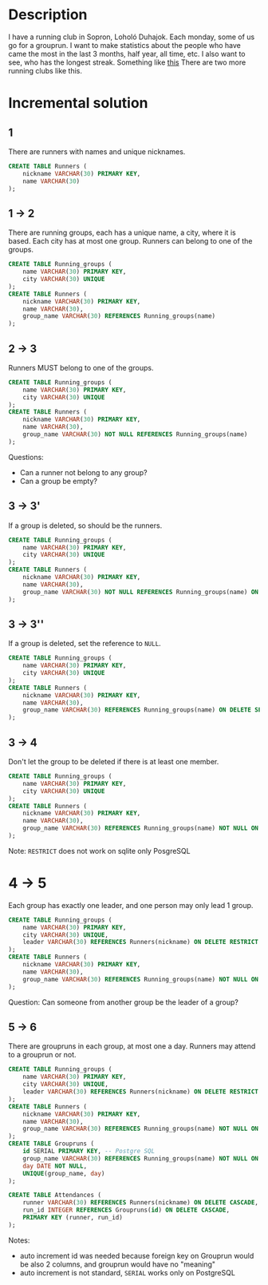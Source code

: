 # Description

I have a running club in Sopron, Loholó Duhajok. 
Each monday, some of us go for a grouprun. 
I want to make statistics about the people who have came the most in the last 3 months, half year, all time, etc. 
I also want to see, who has the longest streak.
Something like [this](https://duhajok.hu/singlepage.html#loholoduhajok-sortabla)
There are two more running clubs like this.

# Incremental solution

## 1 

There are runners with names and unique nicknames.

```sql
CREATE TABLE Runners (
    nickname VARCHAR(30) PRIMARY KEY,
    name VARCHAR(30)
);
```

## 1 -> 2

There are running groups, each has a unique name, a city, where it is based. 
Each city has at most one group. 
Runners can belong to one of the groups.

```sql
CREATE TABLE Running_groups (
    name VARCHAR(30) PRIMARY KEY,
    city VARCHAR(30) UNIQUE
);
CREATE TABLE Runners (
    nickname VARCHAR(30) PRIMARY KEY,
    name VARCHAR(30),
    group_name VARCHAR(30) REFERENCES Running_groups(name)
);
```

## 2 -> 3

Runners MUST belong to one of the groups.

```sql
CREATE TABLE Running_groups (
    name VARCHAR(30) PRIMARY KEY,
    city VARCHAR(30) UNIQUE
);
CREATE TABLE Runners (
    nickname VARCHAR(30) PRIMARY KEY,
    name VARCHAR(30),
    group_name VARCHAR(30) NOT NULL REFERENCES Running_groups(name)
);
```
Questions:
 - Can a runner not belong to any group?
 - Can a group be empty?


## 3 -> 3'
If a group is deleted, so should be the runners. 

```sql
CREATE TABLE Running_groups (
    name VARCHAR(30) PRIMARY KEY,
    city VARCHAR(30) UNIQUE
);
CREATE TABLE Runners (
    nickname VARCHAR(30) PRIMARY KEY,
    name VARCHAR(30),
    group_name VARCHAR(30) NOT NULL REFERENCES Running_groups(name) ON DELETE CASCADE
);
```

## 3 -> 3''
If a group is deleted, set the reference to `NULL`.

```sql
CREATE TABLE Running_groups (
    name VARCHAR(30) PRIMARY KEY,
    city VARCHAR(30) UNIQUE
);
CREATE TABLE Runners (
    nickname VARCHAR(30) PRIMARY KEY,
    name VARCHAR(30),
    group_name VARCHAR(30) REFERENCES Running_groups(name) ON DELETE SET NULL
);
```

## 3 -> 4 

Don't let the group to be deleted if there is at least one member.

```sql
CREATE TABLE Running_groups (
    name VARCHAR(30) PRIMARY KEY,
    city VARCHAR(30) UNIQUE
);
CREATE TABLE Runners (
    nickname VARCHAR(30) PRIMARY KEY,
    name VARCHAR(30),
    group_name VARCHAR(30) REFERENCES Running_groups(name) NOT NULL ON DELETE RESTRICT
);
```
Note: `RESTRICT` does not work on sqlite only PosgreSQL

# 4 -> 5
Each group has exactly one leader, and one person may only lead 1 group. 

```sql
CREATE TABLE Running_groups (
    name VARCHAR(30) PRIMARY KEY,
    city VARCHAR(30) UNIQUE,
    leader VARCHAR(30) REFERENCES Runners(nickname) ON DELETE RESTRICT UNIQUE NOT NULL
);
CREATE TABLE Runners (
    nickname VARCHAR(30) PRIMARY KEY,
    name VARCHAR(30),
    group_name VARCHAR(30) REFERENCES Running_groups(name) NOT NULL ON DELETE RESTRICT
);
```
Question: Can someone from another group be the leader of a group?

## 5 -> 6

There are groupruns in each group, at most one a day.
Runners may attend to a grouprun or not. 

```sql
CREATE TABLE Running_groups (
    name VARCHAR(30) PRIMARY KEY,
    city VARCHAR(30) UNIQUE,
    leader VARCHAR(30) REFERENCES Runners(nickname) ON DELETE RESTRICT UNIQUE NOT NULL
);
CREATE TABLE Runners (
    nickname VARCHAR(30) PRIMARY KEY,
    name VARCHAR(30),
    group_name VARCHAR(30) REFERENCES Running_groups(name) NOT NULL ON DELETE RESTRICT
);
CREATE TABLE Groupruns (
    id SERIAL PRIMARY KEY, -- Postgre SQL
    group_name VARCHAR(30) REFERENCES Running_groups(name) NOT NULL ON DELETE RESTRICT,
    day DATE NOT NULL,
    UNIQUE(group_name, day)
);

CREATE TABLE Attendances (
    runner VARCHAR(30) REFERENCES Runners(nickname) ON DELETE CASCADE,
    run_id INTEGER REFERENCES Groupruns(id) ON DELETE CASCADE,
    PRIMARY KEY (runner, run_id)
);
```
Notes:
 - auto increment id was needed because foreign key on Grouprun would be also 2 columns, and grouprun would have no "meaning"
 - auto increment is not standard, `SERIAL` works only on PostgreSQL





